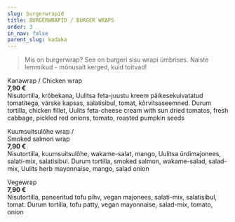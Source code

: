 ```yaml
---
slug: burgerwrapid
title: BURGERWRAPID / BURGER WRAPS
order: 3
in_nav: false
parent_slug: kadaka
---
```


<div class="ellipsis"></div>

> Mis on burgerwrap? See on burgeri sisu wrapi ümbrises. Naiste lemmikud - mõnusalt kerged, kuid toitvad!

<span class="spicy"></span>
Kanawrap /
Chicken wrap  
**7,90 €**  
<span class="koostis">Nisutortilla, krõbekana, Uulitsa feta-juustu kreem päikesekuivatatud tomatitega, värske kapsas, salatisibul, tomat, kõrvitsaseemned. Durum tortilla, chicken fillet, Uulits feta-cheese cream with sun dried tomatos, fresh cabbage, pickled red onions, tomato, roasted pumpkin seeds</span>

<span class="special"></span>
Kuumsuitsulõhe wrap /  
Smoked salmon wrap  
**7,90 €**  
<span class="koostis">Nisutortilla, kuumsuitsulõhe, wakame-salat, mango, Uulitsa ürdimajonees, salati-mix, salatisibul. Durum tortilla, smoked salmon, wakame-salad, salad-mix, Uulits herb mayonnaise, mango, salad onion</span>

Vegewrap  
**7,90 €**  
<span class="koostis">Nisutortilla, paneeritud tofu pihv, vegan majonees, salati-mix, salatisibul, tomat. Durum tortilla, tofu patty, vegan mayonnaise, salad-mix, tomato, onion</span>
<span class="vegan"></span>
